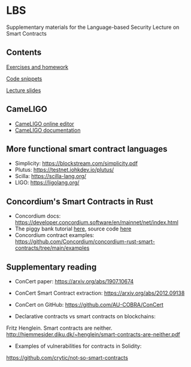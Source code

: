 # LBS
Supplementary materials for the Language-based Security Lecture on Smart Contracts

Contents
--------

[Exercises and homework](exercises.md)

[Code snippets](Code)

[Lecture slides](SmartContractsSlides.pdf)

CameLIGO
--------

* [CameLIGO online editor](https://ide.ligolang.org/)
* [CameLIGO documentation](http://www.liquidity-lang.org/edit/doc/)


More functional smart contract languages
----------------------------------------

* Simplicity: https://blockstream.com/simplicity.pdf
* Plutus: https://testnet.iohkdev.io/plutus/
* Scilla: https://scilla-lang.org/
* LIGO: https://ligolang.org/

Concordium's Smart Contracts in Rust
-------------------------------------

* Concordium docs: https://developer.concordium.software/en/mainnet/net/index.html
* The piggy bank tutorial [here](https://developer.concordium.software/en/testnet/smart-contracts/tutorials/piggy-bank/index.html#piggy-bank), source code [here](https://github.com/Concordium/concordium-rust-smart-contracts/tree/main/examples/piggy-bank)
* Concordium contract examples: https://github.com/Concordium/concordium-rust-smart-contracts/tree/main/examples

Supplementary reading
----------------------

* ConCert paper: https://arxiv.org/abs/1907.10674

* ConCert Smart Contract extraction: https://arxiv.org/abs/2012.09138

* ConCert on GitHub: https://github.com/AU-COBRA/ConCert

* Declarative contracts vs smart contracts on blockchains:

Fritz Henglein. Smart contracts are neither. http://hjemmesider.diku.dk/~henglein/smart-contracts-are-neither.pdf

* Examples of vulnerabilities for contracts in Solidity: 

https://github.com/crytic/not-so-smart-contracts
